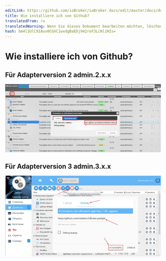 ```yaml
---
editLink: https://github.com/ioBroker/ioBroker.docs/edit/master/docs/de/faq/_050_advanced/030_install_adapter_from_github.md
title: Wie installiere ich von Github?
translatedFrom: ru
translatedWarning: Wenn Sie dieses Dokument bearbeiten möchten, löschen Sie bitte das Feld "translationsFrom". Andernfalls wird dieses Dokument automatisch erneut übersetzt
hash: bm4l3UlC9IAuv0CGXC1wxdgBaEDj942roF3LcNliHIs=
---
```

# Wie installiere ich von Github?
## Für Adapterversion 2 admin.2.x.x
![](../../../ru/faq/_050_advanced/media/030_install_adapter_from_github2.jpg)

## Für Adapterversion 3 admin.3.x.x
![](../../../ru/faq/_050_advanced/media/030_install_adapter_from_github3.jpg)